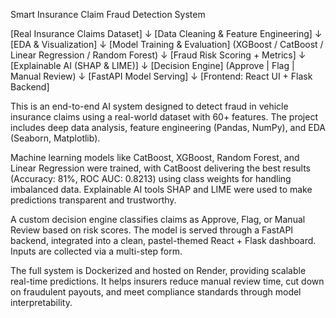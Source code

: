 Smart Insurance Claim Fraud Detection System

[Real Insurance Claims Dataset]
        ↓
[Data Cleaning & Feature Engineering]
        ↓
[EDA & Visualization]
        ↓
[Model Training & Evaluation]
(XGBoost / CatBoost / Linear Regression / Random Forest)
        ↓
[Fraud Risk Scoring + Metrics]
        ↓
[Explainable AI (SHAP & LIME)]
        ↓
[Decision Engine]
(Approve | Flag | Manual Review)
        ↓
[FastAPI Model Serving]
        ↓
[Frontend: React UI + Flask Backend]

This is an end-to-end AI system designed to detect fraud in vehicle insurance claims using a real-world dataset with 60+ features. The project includes deep data analysis, feature engineering (Pandas, NumPy), and EDA (Seaborn, Matplotlib).

Machine learning models like CatBoost, XGBoost, Random Forest, and Linear Regression were trained, with CatBoost delivering the best results (Accuracy: 81%, ROC AUC: 0.8213) using class weights for handling imbalanced data. Explainable AI tools SHAP and LIME were used to make predictions transparent and trustworthy.

A custom decision engine classifies claims as Approve, Flag, or Manual Review based on risk scores. The model is served through a FastAPI backend, integrated into a clean, pastel-themed React + Flask dashboard. Inputs are collected via a multi-step form.

The full system is Dockerized and hosted on Render, providing scalable real-time predictions. It helps insurers reduce manual review time, cut down on fraudulent payouts, and meet compliance standards through model interpretability.

